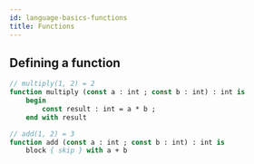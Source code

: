 ```yaml
---
id: language-basics-functions
title: Functions
---
```


## Defining a function

<!--DOCUSAURUS_CODE_TABS-->
<!--Pascaligo-->
```Pascal
// multiply(1, 2) = 2
function multiply (const a : int ; const b : int) : int is
    begin
        const result : int = a * b ;
    end with result

// add(1, 2) = 3
function add (const a : int ; const b : int) : int is
    block { skip } with a + b
```

<!--END_DOCUSAURUS_CODE_TABS-->